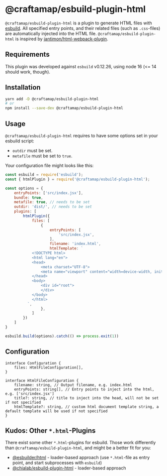 # @craftamap/esbuild-plugin-html

`@craftamap/esbuild-plugin-html` is a plugin to generate HTML files with [esbuild](https://esbuild.github.io/).
All specified entry points, and their related files (such as `.css`-files) are automatically injected into the HTML file.
`@craftamap/esbuild-plugin-html` is inspired by [jantimon/html-webpack-plugin](https://github.com/jantimon/html-webpack-plugin).

## Requirements

This plugin was developed against `esbuild` v0.12.26, using node 16 (<= 14 should work, though).

## Installation

```bash
yarn add -D @craftamap/esbuild-plugin-html
# or
npm install --save-dev @craftamap/esbuild-plugin-html
```

## Usage

`@craftamap/esbuild-plugin-html` requires to have some options set in your esbuild script:

- `outdir` must be set.
- `metafile` must be set to `true`.

Your configuration file might looks like this:

```javascript
const esbuild = require('esbuild');
const { htmlPlugin } = require('@craftamap/esbuild-plugin-html');

const options = {
    entryPoints: ['src/index.jsx'],
    bundle: true,
    metafile: true, // needs to be set
    outdir: 'dist/', // needs to be set
    plugins: [
        htmlPlugin({
            files: [
                {
                    entryPoints: [
                        'src/index.jsx',
                    ],
                    filename: 'index.html',
                    htmlTemplate: `
            <!DOCTYPE html>
            <html lang="en">
            <head>
                <meta charset="UTF-8">
                <meta name="viewport" content="width=device-width, initial-scale=1.0">
            </head>
            <body>
                <div id="root">
                </div>
            </body>
            </html>
          `,
                },
            ]
        })
    ]
}

esbuild.build(options).catch(() => process.exit(1))
```

## Configuration

```
interface Configuration {
    files: HtmlFileConfiguration[],
}

interface HtmlFileConfiguration {
    filename: string, // Output filename, e.g. index.html
    entryPoints: string[], // Entry points to inject into the html, e.g. ['src/index.jsx']
    title?: string, // title to inject into the head, will not be set if not specified
    htmlTemplate?: string, // custom html document template string, a default template will be used if not specified
}
```

## Kudos: Other `*.html`-Plugins

There exist some other `*.html`-plugins for esbuild. Those work differently than `@craftamap/esbuild-plugin-html`, and might be a better fit for you:

- [@esbuilder/html](https://www.npmjs.com/package/@esbuilder/html) - loader-based approach (use `*.html`-file as entry point, and start subprocesses with `esbuild`)
- [@chialab/esbuild-plugin-html](https://www.npmjs.com/package/@chialab/esbuild-plugin-html) - loader-based approach
